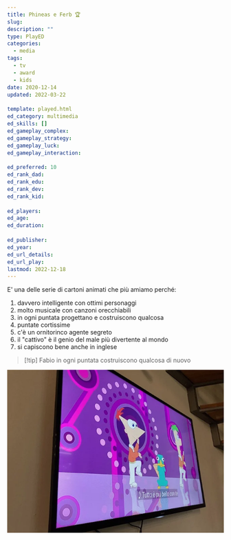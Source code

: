 ```yaml
---
title: Phineas e Ferb 🏆
slug: 
description: ""
type: PlayED
categories:
  - media
tags:
  - tv
  - award
  - kids
date: 2020-12-14
updated: 2022-03-22

template: played.html
ed_category: multimedia
ed_skills: []
ed_gameplay_complex: 
ed_gameplay_strategy: 
ed_gameplay_luck: 
ed_gameplay_interaction: 

ed_preferred: 10
ed_rank_dad: 
ed_rank_edu: 
ed_rank_dev: 
ed_rank_kid: 

ed_players: 
ed_age: 
ed_duration: 

ed_publisher: 
ed_year: 
ed_url_details: 
ed_url_play: 
lastmod: 2022-12-18
---
```


E' una delle serie di cartoni animati che più amiamo perché:

1. davvero intelligente con ottimi personaggi
2. molto musicale con canzoni orecchiabili
3. in ogni puntata progettano e costruiscono qualcosa
4. puntate cortissime
5. c'è un ornitorinco agente segreto
6. il "cattivo" è il genio del male più divertente al mondo
7. si capiscono bene anche in inglese

> [!tip] Fabio
> in ogni puntata costruiscono qualcosa di nuovo


![](../../learn/ludosofia/_img/media_paf.webp)


